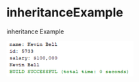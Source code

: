 # inheritanceExample
inheritance Example

![salary](https://github.com/bell-kevin/inheritanceExample/blob/main/salary.PNG)

